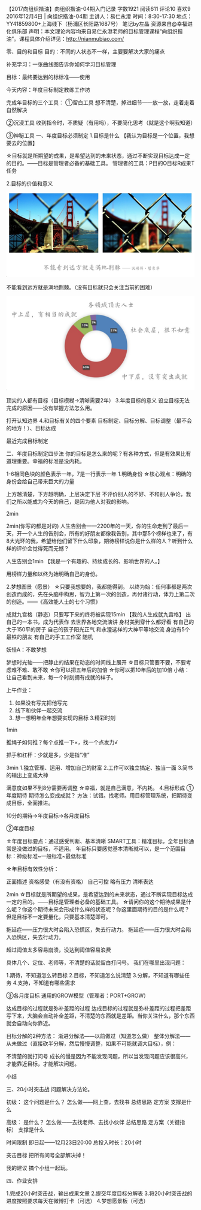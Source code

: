 【2017向组织揩油】向组织揩油-04期入门记录
字数1921 阅读611 评论10 喜欢9
2016年12月4日 | 向组织揩油-04期
主讲人：易仁永澄
时间：8:30-17:30
地点：YY41859800+上海线下（杨浦区长阳路1687号）
笔记by左晶  资源来自@幸福进化俱乐部
声明：本文理论内容均来自易仁永澄老师的目标管理课程“向组织揩油”。课程具体介绍详见：http://nianmubiao.com/


零、目的和目标
目的：不同的人状态不一样，主要要解决大家的痛点

补充学习：一张曲线图告诉你如何学习目标管理

目标：最终要达到的标标准——使用

今天内容：年度目标制定教练工作坊

完成年目标的三个工具：
①留白工具
想不清楚，掉进细节——放一放，走着走着自然解决

②沉浸工具
收到指令时，不质疑（有用吗），不要简化思考（就是这个啊我知道）

③神秘工具
一、年度目标必须制定
1.目标是什么
【我认为目标是一个位置，我想要去的位置】

☆目标就是所期望的成果，是希望达到的未来状态，通过不断实现目标达成一定的目的。——目标是管理者必备的基础工具。
管理者的工具：P目的O目标R成果T任务

2.目标的价值和意义

![](./_image/2017-02-08-22-10-29.jpg)

不能看到远方就是满地荆棘。（没有目标就只会关注当前的困难）

![](./_image/2017-02-08-22-11-14.jpg)

顶尖的人都有目标（目标模糊→清晰需要2年）
3.年度目标的意义
设立目标无法完成的原因——没有掌握方法怎么用。


打开认知边界
4.和目标有关的四个要素
目标制定、目标分解、目标调整（最不会的地方！）、目标达成

最近完成目标制定

二、年度目标制定四步法
你的目标是怎么来的呢？有各种方式，但是有效果比有道理重要。幸福的标准是没内耗。


1-6相同色块的颜色表示一年，7是一行表示一年
1.明确身份
☆️核心观点：明确的身份会给自己带来巨大的力量

上方越清楚，下方越明确，上层决定下层
不评价别人的不好、不和别人争论，我们之所以能成为今天的自己，是因为他人对我的影响。


2min



2min(你写的都是对的)
人生告别会——2200年的一天，你的生命走到了最后一天，开一个人生的告别会，所有的好朋友都像我告别，其中那5个榜样也来了，有8大光环的我，希望给他们留下什么印象，期待榜样说你是什么样的人？听到什么样的评价会觉得死而无憾？


人生告别会1min
【我是一个有趣的、持续成长的、影响世界的人。】

用榜样力量和以终为始明确自己的身份。

2.梦想图景（愿景）
☆️只要我想要的，我都能得到。
以终为始：任何事都是两次创造而成的，先在头脑中构思，智力上第一次的创造，再付诸行动，体力上第二次的创造。——《高效能人士的七个习惯》

成就九宫格（静态）只要写下来的终将被实现15min
【我的人生成就九宫格】
出自己的一本书，成为代表作
去世界各地交流演讲
身材美到穿什么都好看
有自己的大于150平的房子
自己的孩子阳光正气
和永澄这样的大神平等地交流
身边有5个最铁的朋友
有自己的手工工作室
随机

妖怪A：不敢梦想


梦想时光轴——把静止的结果在动态的时间线上展开
☆️目标只管要不要，不要考虑难不难、敢不敢
☆️你可以把五年后的加倍
☆️你可以把10年后的加10倍
小结：让自己看到未来，每一个时刻拥有成就的样子。

上午作业：

1. 如果没有写完把他写完
2. 线下和伙伴一起交流
3. 想一想明年全年想要实现的目标
3.精彩时刻

1min


推绳子如何推？每个点推一下×，找一个点发力√

抓手和杠杆：少就是多，少是指“准”


3min
1.独立管理、运用、增加自己的财富
2.工作可以独立搞定、独当一面
3.简书的输出上变成大神


满意度如果不到8分需要再调整
☆️幸福，就是自己满意，不内耗。
4.目标形成
①年度期待
期待怎么变成成就？
方法：试错。找老师。用目标管理系统，把期待变成目标，全面推进。


10分的期待→年度目标→各月度目标

②年度目标

☆️年度目标要点：通过感受判断、基本清晰
SMART工具：精准目标，全年目标通常是没做过的目标，不适用。
年目标只要感觉基本清晰就可以，是一个范围目标：神级标准~一般标准~最低标准


☆年目标有效性分析：

正面描述
资格感受（有没有资格）
自己可控
略有压力
清晰表达

2min
☆️目标就是所期望的成果，是希望达到的未来状态，通过不断实现目标达成一定的目的。——目标是管理者必备的基础工具。
☆️请问你的这个期待成果是什么呢？你这个期待未来会形成什么样的状态呢？你这里面期待的目的是什么呢？
但是目标不一定要量化，只要基本清楚即可。





拖延症——压力很大时会陷入恐慌区，失去行动力。
拖延症——压力很大时会陷入恐慌区，失去行动力。


超过阈值太多容易崩溃，没达到阈值容易浪费

具体几个、定位、老师等，不清楚的话就留白打问号。
我们在哪里出现问题：

1.期待，不知道怎么转目标
2.目标，不知道怎么说清楚
3.分解，不知道有哪些任务
4.支持，不知道有哪些需求

③各月度目标
通用的GROW模型（管理者：PORT+GROW）


达成目标的过程就是弥补差距的过程
达成目标的过程就是弥补差距的过程把差距写下来，大脑会自动补全差距，不清楚的东西就是差距。当你关注什么，那个东西就会自动向你靠近。


目标分解的2种方法：
渐进分解法——以前做过（知道怎么做）
整体分解法——从未做过（直接砍半分解，然后慢慢调整，如果不可能就调大目标），例：



不清楚的就打问号
成长的慢是因为不能发现问题，所以当发现问题应该很高兴，才能靠近目标，才能解决问题。


小结

三、20小时突击战
问题解决方法论。

初级：
这个问题是什么？
怎么做——网上查，去找书
总结思路
定方案
支撑是什么

高级：
是什么？
怎么做——去找老师、去找小伙伴
总结思路
定方案（关键指标）
支撑是什么

时间限制
即日起——12月23日20:00
总投入时长：20小时

突击目标
把所有问号全部解决掉！

我的建议
搞个小组一起玩。




四、作业安排


1.完成20小时突击战，输出成果文章
2.提交年度目标分解表
3.将20小时突击战的进度按照要求每天在微博打卡（可选）
4.梦想愿景板（可选）
